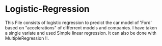 # Logistic-Regression
This File consists of logistic regression to predict the car model of 'Ford' based on "accelerations" of differrent models and companies.
I have taken a single variate and used Simple linear regression. It can also be done with MultipleRegression !!.
